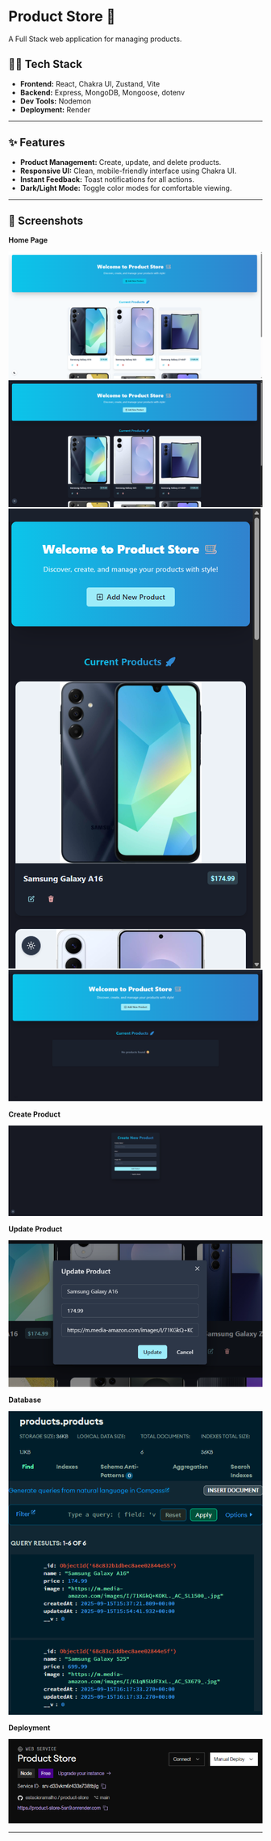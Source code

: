 # Product Store 🛒

A Full Stack web application for managing products.

## 🧑‍💻 Tech Stack

- **Frontend:** React, Chakra UI, Zustand, Vite
- **Backend:** Express, MongoDB, Mongoose, dotenv
- **Dev Tools:** Nodemon
- **Deployment:** Render

---

## ✨ Features

- **Product Management:** Create, update, and delete products.
- **Responsive UI:** Clean, mobile-friendly interface using Chakra UI.
- **Instant Feedback:** Toast notifications for all actions.
- **Dark/Light Mode:** Toggle color modes for comfortable viewing.

---

## 🚀 Screenshots

**Home Page**

![Home Page Light](screenshots/HomePageLight.png)
![Home Page Dark](screenshots/HomePageDark.png)
![Home Page Mobile](screenshots/HomePageMobile.png)
![Home Page Empty](screenshots/HomePageEmpty.png)

**Create Product**

![Create Product](screenshots/CreatePage.png)

**Update Product**

![Update Product](screenshots/UpdateProduct.png)

**Database**

![Database](screenshots/Database.png)

**Deployment**

![Deploy](screenshots/Deploy.png)

---
